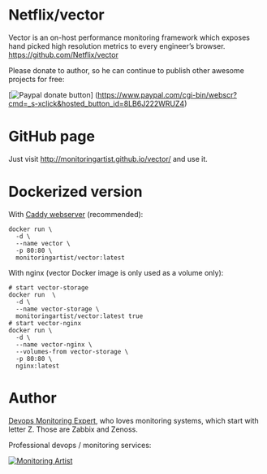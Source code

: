 # Netflix/vector

Vector is an on-host performance monitoring framework which exposes hand picked high resolution metrics to every engineer’s browser. https://github.com/Netflix/vector

Please donate to author, so he can continue to publish other awesome projects
for free:

[![Paypal donate button](http://jangaraj.com/img/github-donate-button02.png)]
(https://www.paypal.com/cgi-bin/webscr?cmd=_s-xclick&hosted_button_id=8LB6J222WRUZ4)

# GitHub page

Just visit http://monitoringartist.github.io/vector/ and use it.

# Dockerized version

With [Caddy webserver](https://github.com/mholt/caddy) (recommended):
```
docker run \
  -d \
  --name vector \
  -p 80:80 \
  monitoringartist/vector:latest
```

With nginx (vector Docker image is only used as a volume only):

```
# start vector-storage
docker run  \
  -d \
  --name vector-storage \
  monitoringartist/vector:latest true
# start vector-nginx
docker run \
  -d \
  --name vector-nginx \
  --volumes-from vector-storage \
  -p 80:80 \
  nginx:latest
```

# Author

[Devops Monitoring Expert](http://www.jangaraj.com 'DevOps / Docker / Kubernetes / AWS ECS / Zabbix / Zenoss / Terraform / Monitoring'), who loves monitoring systems, which start with letter Z. Those are Zabbix and Zenoss.

Professional devops / monitoring services:

[![Monitoring Artist](http://monitoringartist.com/img/github-monitoring-artist-logo.jpg)](http://www.monitoringartist.com 'DevOps / Docker / Kubernetes / AWS ECS / Zabbix / Zenoss / Terraform / Monitoring')
